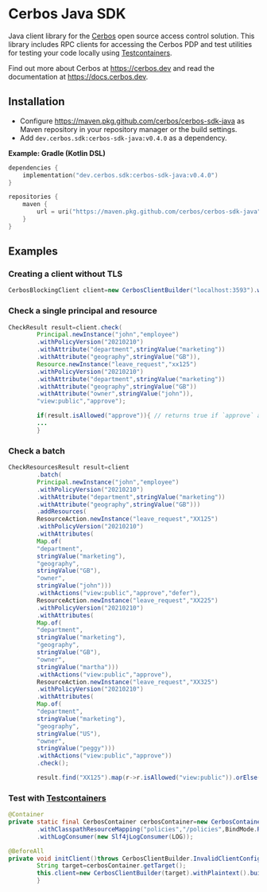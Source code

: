 Cerbos Java SDK
===============

Java client library for the [Cerbos](https://github.com/cerbos/cerbos) open source access control solution. This library
includes RPC clients for accessing the Cerbos PDP and test utilities for testing your code locally
using [Testcontainers](https://www.testcontainers.org).

Find out more about Cerbos at https://cerbos.dev and read the documentation at https://docs.cerbos.dev.

Installation
-------------

- Configure https://maven.pkg.github.com/cerbos/cerbos-sdk-java as Maven repository in your repository manager or the
  build settings.
- Add `dev.cerbos.sdk:cerbos-sdk-java:v0.4.0` as a dependency.

**Example: Gradle (Kotlin DSL)**

```kotlin
dependencies {
    implementation("dev.cerbos.sdk:cerbos-sdk-java:v0.4.0")
}

repositories {
    maven {
        url = uri("https://maven.pkg.github.com/cerbos/cerbos-sdk-java")
    }
}
```

Examples
--------

### Creating a client without TLS

```java
CerbosBlockingClient client=new CerbosClientBuilder("localhost:3593").withPlaintext().buildBlockingClient();
```

### Check a single principal and resource

```java
CheckResult result=client.check(
        Principal.newInstance("john","employee")
        .withPolicyVersion("20210210")
        .withAttribute("department",stringValue("marketing"))
        .withAttribute("geography",stringValue("GB")),
        Resource.newInstance("leave_request","xx125")
        .withPolicyVersion("20210210")
        .withAttribute("department",stringValue("marketing"))
        .withAttribute("geography",stringValue("GB"))
        .withAttribute("owner",stringValue("john")),
        "view:public","approve");

        if(result.isAllowed("approve")){ // returns true if `approve` action is allowed
        ...
        }
```

### Check a batch

```java
CheckResourcesResult result=client
        .batch(
        Principal.newInstance("john","employee")
        .withPolicyVersion("20210210")
        .withAttribute("department",stringValue("marketing"))
        .withAttribute("geography",stringValue("GB")))
        .addResources(
        ResourceAction.newInstance("leave_request","XX125")
        .withPolicyVersion("20210210")
        .withAttributes(
        Map.of(
        "department",
        stringValue("marketing"),
        "geography",
        stringValue("GB"),
        "owner",
        stringValue("john")))
        .withActions("view:public","approve","defer"),
        ResourceAction.newInstance("leave_request","XX225")
        .withPolicyVersion("20210210")
        .withAttributes(
        Map.of(
        "department",
        stringValue("marketing"),
        "geography",
        stringValue("GB"),
        "owner",
        stringValue("martha")))
        .withActions("view:public","approve"),
        ResourceAction.newInstance("leave_request","XX325")
        .withPolicyVersion("20210210")
        .withAttributes(
        Map.of(
        "department",
        stringValue("marketing"),
        "geography",
        stringValue("US"),
        "owner",
        stringValue("peggy")))
        .withActions("view:public","approve"))
        .check();

        result.find("XX125").map(r->r.isAllowed("view:public")).orElse(false);
```

### Test with [Testcontainers](https://www.testcontainers.org)

```java
@Container
private static final CerbosContainer cerbosContainer=new CerbosContainer("0.5.0")
        .withClasspathResourceMapping("policies","/policies",BindMode.READ_ONLY)
        .withLogConsumer(new Slf4jLogConsumer(LOG));

@BeforeAll
private void initClient()throws CerbosClientBuilder.InvalidClientConfigurationException{
        String target=cerbosContainer.getTarget();
        this.client=new CerbosClientBuilder(target).withPlaintext().buildBlockingClient();
        }
```



